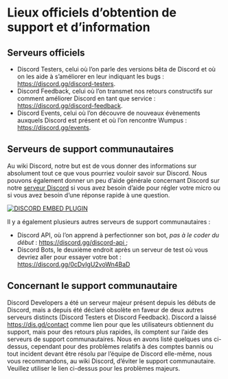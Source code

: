 <!-- TITLE: French - Support Discord -->
<!-- SUBTITLE: Serveurs communautaires de support et informations relatifs à Discord -->

# Lieux officiels d’obtention de support et d’information
## Serveurs officiels
* Discord Testers, celui où l’on parle des versions bêta de Discord et où on les aide à s’améliorer en leur indiquant les bugs : https://discord.gg/discord-testers.
* Discord Feedback, celui où l’on transmet nos retours constructifs sur comment améliorer Discord en tant que service : https://discord.gg/discord-feedback.
* Discord Events, celui où l’on découvre de nouveaux évènements auxquels Discord est présent et où l’on rencontre Wumpus : https://discord.gg/events.

## Serveurs de support communautaires

Au wiki Discord, notre but est de vous donner des informations sur absolument tout ce que vous pourriez vouloir savoir sur Discord.
Nous pouvons également donner un peu d’aide générale concernant Discord sur notre [serveur Discord](https://discord.gg/ZRJ9Ghh) si vous avez besoin d’aide pour régler votre micro ou si vous avez besoin d’une réponse rapide à une question.

<a href="https://discord.gg/ZRJ9Ghh">![DISCORD EMBED PLUGIN](https://discordapp.com/api/guilds/367460196148183040/widget.png?style=banner2)</a>

Il y a également plusieurs autres serveurs de support communautaires :
* Discord API, où l’on apprend à perfectionner son bot, *pas à le coder du début* : https://discord.gg/discord-api ;
* Discord Bots, le deuxième endroit après un serveur de test où vous devriez aller pour essayer votre bot : https://discord.gg/0cDvIgU2voWn4BaD

## Concernant le support communautaire
Discord Developers a été un serveur majeur présent depuis les débuts de Discord, mais a depuis été déclaré obsolète en faveur de deux autres serveurs distincts (Discord Testers et Discord Feedback). Discord a laissé https://dis.gd/contact comme lien pour que les utilisateurs obtiennent du support, mais pour des retours plus rapides, ils comptent sur l’aide des serveurs de support communautaires. Nous en avons listé quelques uns ci-dessus, cependant pour des problèmes relatifs à des comptes bannis ou tout incident devant être résolu par l’équipe de Discord elle-même, nous vous recommandons, au wiki Discord, d’éviter le support communautaire. Veuillez utiliser le lien ci-dessus pour les problèmes majeurs.